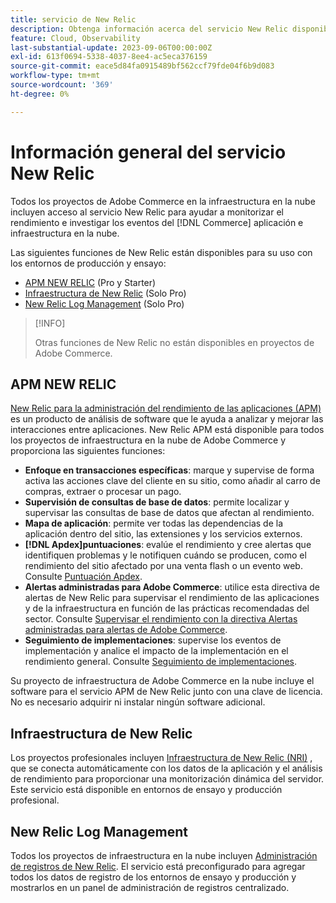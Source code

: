 ```yaml
---
title: servicio de New Relic
description: Obtenga información acerca del servicio New Relic disponible con su proyecto de Adobe Commerce en la nube.
feature: Cloud, Observability
last-substantial-update: 2023-09-06T00:00:00Z
exl-id: 613f0694-5338-4037-8ee4-ac5eca376159
source-git-commit: eace5d84fa0915489bf562ccf79fde04f6b9d083
workflow-type: tm+mt
source-wordcount: '369'
ht-degree: 0%

---
```


# Información general del servicio New Relic

Todos los proyectos de Adobe Commerce en la infraestructura en la nube incluyen acceso al servicio New Relic para ayudar a monitorizar el rendimiento e investigar los eventos del [!DNL Commerce] aplicación e infraestructura en la nube.

Las siguientes funciones de New Relic están disponibles para su uso con los entornos de producción y ensayo:

- [APM NEW RELIC](#new-relic-apm) (Pro y Starter)
- [Infraestructura de New Relic](#new-relic-infrastructure) (Solo Pro)
- [New Relic Log Management](#new-relic-logs) (Solo Pro)

>[!INFO]
>
>Otras funciones de New Relic no están disponibles en proyectos de Adobe Commerce.

## APM NEW RELIC

[New Relic para la administración del rendimiento de las aplicaciones (APM)](https://docs.newrelic.com/introduction-apm/) es un producto de análisis de software que le ayuda a analizar y mejorar las interacciones entre aplicaciones. New Relic APM está disponible para todos los proyectos de infraestructura en la nube de Adobe Commerce y proporciona las siguientes funciones:

- **Enfoque en transacciones específicas**: marque y supervise de forma activa las acciones clave del cliente en su sitio, como añadir al carro de compras, extraer o procesar un pago.
- **Supervisión de consultas de base de datos**: permite localizar y supervisar las consultas de base de datos que afectan al rendimiento.
- **Mapa de aplicación**: permite ver todas las dependencias de la aplicación dentro del sitio, las extensiones y los servicios externos.
- **[!DNL Apdex]puntuaciones**: evalúe el rendimiento y cree alertas que identifiquen problemas y le notifiquen cuándo se producen, como el rendimiento del sitio afectado por una venta flash o un evento web. Consulte [Puntuación Apdex](https://docs.newrelic.com/docs/apm/new-relic-apm/apdex/apdex-measure-user-satisfaction/).
- **Alertas administradas para Adobe Commerce**: utilice esta directiva de alertas de New Relic para supervisar el rendimiento de las aplicaciones y de la infraestructura en función de las prácticas recomendadas del sector. Consulte [Supervisar el rendimiento con la directiva Alertas administradas para alertas de Adobe Commerce](investigate-performance.md/#monitor-performance-with-managed-alerts).
- **Seguimiento de implementaciones**: supervise los eventos de implementación y analice el impacto de la implementación en el rendimiento general. Consulte [Seguimiento de implementaciones](track-deployments.md).

Su proyecto de infraestructura de Adobe Commerce en la nube incluye el software para el servicio APM de New Relic junto con una clave de licencia. No es necesario adquirir ni instalar ningún software adicional.

## Infraestructura de New Relic

Los proyectos profesionales incluyen [Infraestructura de New Relic (NRI)](https://docs.newrelic.com/docs/infrastructure/infrastructure-monitoring/get-started/get-started-infrastructure-monitoring/) , que se conecta automáticamente con los datos de la aplicación y el análisis de rendimiento para proporcionar una monitorización dinámica del servidor. Este servicio está disponible en entornos de ensayo y producción profesional.

## New Relic Log Management

Todos los proyectos de infraestructura en la nube incluyen [Administración de registros de New Relic](log-management.md). El servicio está preconfigurado para agregar todos los datos de registro de los entornos de ensayo y producción y mostrarlos en un panel de administración de registros centralizado.
